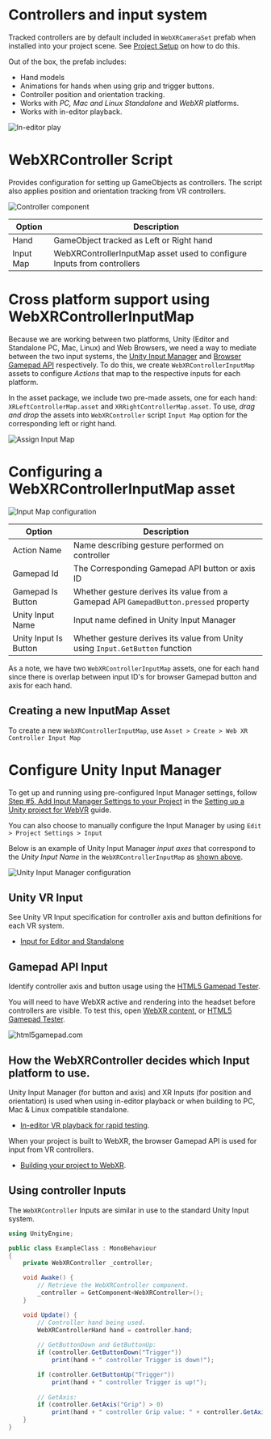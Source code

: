 # Controllers and input system

Tracked controllers are by default included in `WebXRCameraSet` prefab when installed into your project scene. See [Project Setup](./project-setup.md#5-add-the-webxr-prefab-to-your-scene) on how to do this.

Out of the box, the prefab includes:

* Hand models
* Animations for hands when using grip and trigger buttons.
* Controller position and orientation tracking.
* Works with _PC, Mac and Linux Standalone_ and _WebXR_ platforms.
* Works with in-editor playback.

![In-editor play](images/editor-play.gif)

# WebXRController Script

Provides configuration for setting up GameObjects as controllers. The script also applies position and orientation tracking from VR controllers.

![Controller component](images/controller-script.png)

| Option | Description |
| --- | --- |
| Hand | GameObject tracked as Left or Right hand |
| Input Map | WebXRControllerInputMap asset used to configure Inputs from controllers |

# Cross platform support using WebXRControllerInputMap

Because we are working between two platforms, Unity (Editor and Standalone PC, Mac, Linux) and Web Browsers, we need a way to mediate between the two input systems, the [Unity Input Manager](https://docs.unity3d.com/Manual/xr_input.html) and [Browser Gamepad API](https://developer.mozilla.org/en-US/docs/Web/API/Gamepad_API/Using_the_Gamepad_API) respectively. To do this, we create `WebXRControllerInputMap` assets to configure _Actions_ that map to the respective inputs for each platform.

In the asset package, we include two pre-made assets, one for each hand: `XRLeftControllerMap.asset` and `XRRightControllerMap.asset`.  To use, _drag and drop_ the assets into `WebXRController` script `Input Map` option for the corresponding left or right hand.

![Assign Input Map](images/assign-inputmap.gif)

# Configuring a WebXRControllerInputMap asset

![Input Map configuration](images/inputmap.png)

| Option | Description |
| --- | --- |
| Action Name | Name describing gesture performed on controller |
| Gamepad Id | The Corresponding Gamepad API button or axis ID |
| Gamepad Is Button | Whether gesture derives its value from a Gamepad API `GamepadButton.pressed` property |
| Unity Input Name | Input name defined in Unity Input Manager |
| Unity Input Is Button | Whether gesture derives its value from Unity using `Input.GetButton` function |

As a note, we have two `WebXRControllerInputMap` assets, one for each hand since there is overlap between input ID's for browser Gamepad button and axis for each hand.

## Creating a new InputMap Asset

To create a new `WebXRControllerInputMap`, use `Asset > Create > Web XR Controller Input Map`

# Configure Unity Input Manager

To get up and running using pre-configured Input Manager settings, follow [Step #5, Add Input Manager Settings to your Project](project-setup.md#5-add-input-manager-settings-to-your-project) in the [Setting up a Unity project for WebVR](./project-setup.md) guide.

You can also choose to manually configure the Input Manager by using `Edit > Project Settings > Input`

Below is an example of Unity Input Manager _input axes_ that correspond to the _Unity Input Name_ in the `WebXRControllerInputMap` as [shown above](#configuring-a-webvrcontrollerinputmap-asset).

![Unity Input Manager configuration](images/unity-input-manager.png)

## Unity VR Input

See Unity VR Input specification for controller axis and button definitions for each VR system.   

* [Input for Editor and Standalone](https://docs.unity3d.com/Manual/XRPluginArchitecture.html)

## Gamepad API Input

Identify controller axis and button usage using the [HTML5 Gamepad Tester](http://html5gamepad.com/).

You will need to have WebXR active and rendering into the headset before controllers are visible. To test this, open [WebXR content](https://mixedreality.mozilla.org/hello-webxr/), or [HTML5 Gamepad Tester](http://html5gamepad.com/).

![html5gamepad.com](images/html5gamepad.png)

## How the WebXRController decides which Input platform to use.

Unity Input Manager (for button and axis) and XR Inputs (for position and orientation) is used when using in-editor playback or when building to PC, Mac & Linux compatible standalone.
* [In-editor VR playback for rapid testing](./xr-testing.md).

When your project is built to WebXR, the browser Gamepad API is used for input from VR controllers.
* [Building your project to WebXR](./project-setup#6-build-your-project-to-webxr).

## Using controller Inputs

The `WebXRController` Inputs are similar in use to the standard Unity Input system.

```c#
using UnityEngine;

public class ExampleClass : MonoBehaviour
{
    private WebXRController _controller;

    void Awake() {
        // Retrieve the WebXRController component.
        _controller = GetComponent<WebXRController>();
    }

    void Update() {
        // Controller hand being used.
        WebXRControllerHand hand = controller.hand;
        
        // GetButtonDown and GetButtonUp:
        if (controller.GetButtonDown("Trigger"))
            print(hand + " controller Trigger is down!");

        if (controller.GetButtonUp("Trigger"))
            print(hand + " controller Trigger is up!");
        
        // GetAxis:
        if (controller.GetAxis("Grip") > 0)
            print(hand + " controller Grip value: " + controller.GetAxis("Grip"));
    }
}
```
